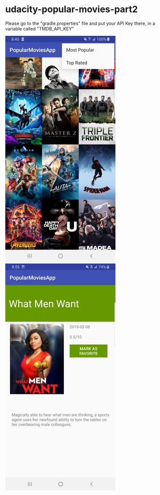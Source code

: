 # udacity-popular-movies-part2

Please go to the "gradle.properties" file
and put your API Key there, in a variable called "TMDB_API_KEY"

![](images/gridview.jpg)
![](images/whatMenWant.jpg)
